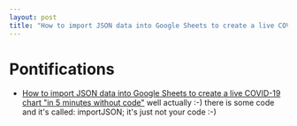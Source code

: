 ```yaml
---
layout: post
title: "How to import JSON data into Google Sheets to create a live COVID-19 chart \"in 5 minutes without code\" well actually  :-) there is some code and it's called: importJSON"
---
```


# Pontifications

* [How to import JSON data into Google Sheets to create a live COVID-19 chart "in 5 minutes without code"](https://blog.datawrapper.de/live-json-in-google-sheets/) well actually :-) there is some code and it's called: importJSON; it's just not your code :-)
